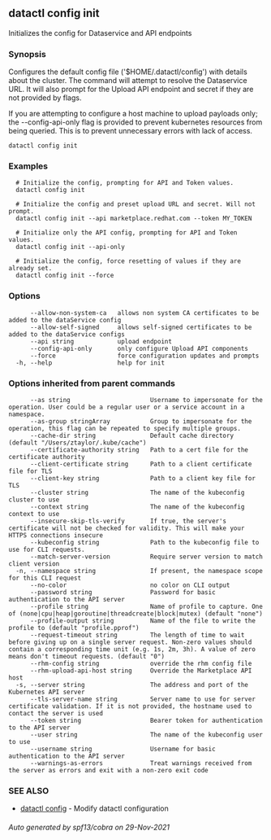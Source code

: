 ## datactl config init

Initializes the config for Dataservice and API endpoints

### Synopsis

Configures the default config file ('$HOME/.datactl/config') with details about the cluster. The command will attempt to resolve the Dataservice URL. It will also prompt for the Upload API endpoint and secret if they are not provided by flags.

 If you are attempting to configure a host machine to upload payloads only; the --config-api-only flag is provided to prevent kubernetes resources from being queried. This is to prevent unnecessary errors with lack of access.

```
datactl config init
```

### Examples

```
  # Initialize the config, prompting for API and Token values.
  datactl config init
  
  # Initialize the config and preset upload URL and secret. Will not prompt.
  datactl config init --api marketplace.redhat.com --token MY_TOKEN
  
  # Initialize only the API config, prompting for API and Token values.
  datactl config init --api-only
  
  # Initialize the config, force resetting of values if they are already set.
  datactl config init --force
```

### Options

```
      --allow-non-system-ca   allows non system CA certificates to be added to the dataService config
      --allow-self-signed     allows self-signed certificates to be added to the dataService configs
      --api string            upload endpoint
      --config-api-only       only configure Upload API components
      --force                 force configuration updates and prompts
  -h, --help                  help for init
```

### Options inherited from parent commands

```
      --as string                      Username to impersonate for the operation. User could be a regular user or a service account in a namespace.
      --as-group stringArray           Group to impersonate for the operation, this flag can be repeated to specify multiple groups.
      --cache-dir string               Default cache directory (default "/Users/ztaylor/.kube/cache")
      --certificate-authority string   Path to a cert file for the certificate authority
      --client-certificate string      Path to a client certificate file for TLS
      --client-key string              Path to a client key file for TLS
      --cluster string                 The name of the kubeconfig cluster to use
      --context string                 The name of the kubeconfig context to use
      --insecure-skip-tls-verify       If true, the server's certificate will not be checked for validity. This will make your HTTPS connections insecure
      --kubeconfig string              Path to the kubeconfig file to use for CLI requests.
      --match-server-version           Require server version to match client version
  -n, --namespace string               If present, the namespace scope for this CLI request
      --no-color                       no color on CLI output
      --password string                Password for basic authentication to the API server
      --profile string                 Name of profile to capture. One of (none|cpu|heap|goroutine|threadcreate|block|mutex) (default "none")
      --profile-output string          Name of the file to write the profile to (default "profile.pprof")
      --request-timeout string         The length of time to wait before giving up on a single server request. Non-zero values should contain a corresponding time unit (e.g. 1s, 2m, 3h). A value of zero means don't timeout requests. (default "0")
      --rhm-config string              override the rhm config file
      --rhm-upload-api-host string     Override the Marketplace API host
  -s, --server string                  The address and port of the Kubernetes API server
      --tls-server-name string         Server name to use for server certificate validation. If it is not provided, the hostname used to contact the server is used
      --token string                   Bearer token for authentication to the API server
      --user string                    The name of the kubeconfig user to use
      --username string                Username for basic authentication to the API server
      --warnings-as-errors             Treat warnings received from the server as errors and exit with a non-zero exit code
```

### SEE ALSO

* [datactl config](datactl_config.md)	 - Modify datactl configuration

###### Auto generated by spf13/cobra on 29-Nov-2021
